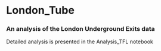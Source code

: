 # London_Tube
### An analysis of the London Underground Exits data 

Detailed analysis is presented in the Analysis_TFL notebook
